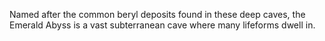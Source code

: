 Named after the common beryl deposits found in these deep caves, the Emerald Abyss is a vast subterranean cave where many lifeforms dwell in.